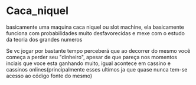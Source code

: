 # Caca_niquel
basicamente uma maquina caca niquel ou slot machine, ela basicamente funciona com probabilidades muito desfavorecidas e mexe com o estudo da teoria dos grandes numeros

Se vc jogar por bastante tempo perceberá que ao decorrer do mesmo você começa a perder seu "dinheiro", apesar de que pareça nos momentos inciais que voce esta ganhando muito, igual acontece em cassino e cassinos onlines(principalmente esses ultimos ja que quase nunca tem-se acesso ao código fonte do mesmo)
